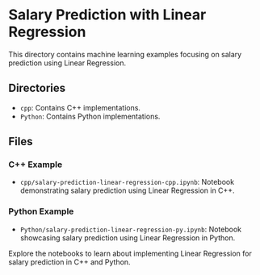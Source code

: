 # Salary Prediction with Linear Regression

This directory contains machine learning examples focusing on salary prediction using Linear Regression.

## Directories
- `cpp`: Contains C++ implementations.
- `Python`: Contains Python implementations.

## Files
### C++ Example
- `cpp/salary-prediction-linear-regression-cpp.ipynb`: Notebook demonstrating salary prediction using Linear Regression in C++.

### Python Example
- `Python/salary-prediction-linear-regression-py.ipynb`: Notebook showcasing salary prediction using Linear Regression in Python.

Explore the notebooks to learn about implementing Linear Regression for salary prediction in C++ and Python.
